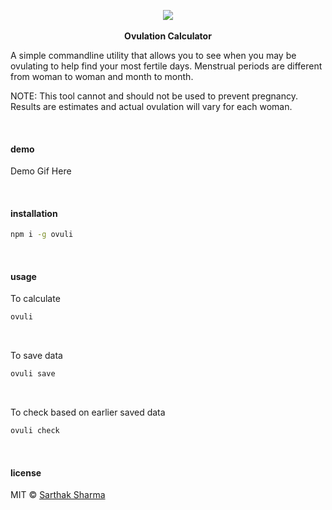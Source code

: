 <p align="center">
 <img src="https://user-images.githubusercontent.com/3650216/73588142-4d1d7180-44eb-11ea-8ace-75d4e69c8a43.png"/>
  <br><br>
  <b>Ovulation Calculator</b>
  <br>
</p>

A simple commandline utility that allows you to see when you may be ovulating to help find your most fertile days. Menstrual periods are different from woman to woman and month to month.

NOTE: This tool cannot and should not be used to prevent pregnancy. Results are estimates and actual ovulation will vary for each woman.

&nbsp;

#### demo

<p align="center">
  <!-- <img src="./demo.svg"> -->
  <p>Demo Gif Here</p>
</p>

&nbsp;

#### installation

```sh
npm i -g ovuli
```

&nbsp;

#### usage

To calculate
```sh
ovuli
```

&nbsp;

To save data
```sh
ovuli save
```

&nbsp;

To check based on earlier saved data
```sh
ovuli check
```

&nbsp;

#### license

MIT © [Sarthak Sharma](https://github.com/sarthology)
